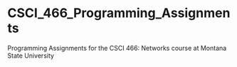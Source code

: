# CSCI_466_Programming_Assignments
Programming Assignments for the CSCI 466: Networks course at Montana State University
